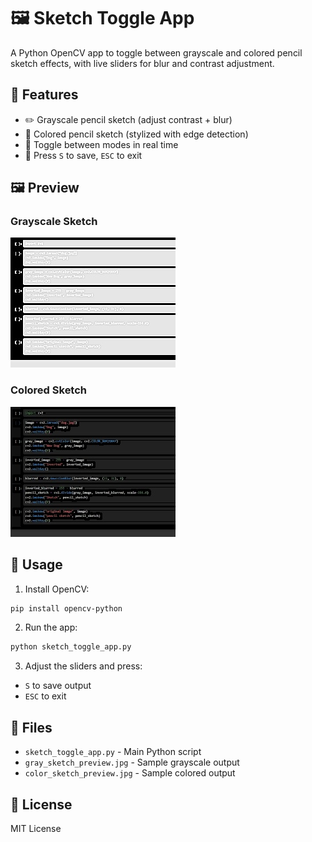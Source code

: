 # 🖼️ Sketch Toggle App

A Python OpenCV app to toggle between grayscale and colored pencil sketch effects, with live sliders for blur and contrast adjustment.

## 🔧 Features

- ✏️ Grayscale pencil sketch (adjust contrast + blur)
- 🎨 Colored pencil sketch (stylized with edge detection)
- 🔁 Toggle between modes in real time
- 💾 Press `S` to save, `ESC` to exit

## 🖼️ Preview

### Grayscale Sketch
![Grayscale Sketch](gray_sketch_preview.jpg)

### Colored Sketch
![Colored Sketch](color_sketch_preview.jpg)

## 🚀 Usage

1. Install OpenCV:
```bash
pip install opencv-python
```

2. Run the app:
```bash
python sketch_toggle_app.py
```

3. Adjust the sliders and press:
- `S` to save output
- `ESC` to exit

## 📁 Files

- `sketch_toggle_app.py` - Main Python script
- `gray_sketch_preview.jpg` - Sample grayscale output
- `color_sketch_preview.jpg` - Sample colored output

## 📄 License

MIT License